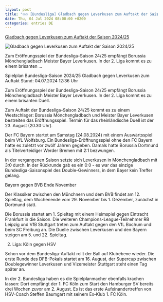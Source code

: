 ```yaml
---
layout: post
title: "🔥🔥 [Bundesliga] Gladbach gegen Leverkusen zum Auftakt der Saison 2024/25"
date: Thu, 04 Jul 2024 08:00:00 +0200
categories: entries DE
---
```

[Gladbach gegen Leverkusen zum Auftakt der Saison 2024/25](https://www.sportschau.de/fussball/bundesliga/gladbach-gegen-leverkusen-zum-auftakt,spielplan-110.html)

![Gladbach gegen Leverkusen zum Auftakt der Saison 2024/25](https://images.sportschau.de/image/d635fe9b-327c-4c5d-8adb-0aea52437788/AAABkHzICW4/AAABjwnlFvA/16x9-1280/gladbach-leverkusen-150.jpg)

Zum Eröffnungsspiel der Bundesliga-Saison 24/25 empfängt Borussia Mönchengladbach Meister Bayer Leverkusen. In der 2. Liga kommt es zu einem brisanten ...

Spielplan Bundesliga-Saison 2024/25 Gladbach gegen Leverkusen zum Auftakt Stand: 04.07.2024 12:36 Uhr

Zum Eröffnungsspiel der Bundesliga-Saison 24/25 empfängt Borussia Mönchengladbach Meister Bayer Leverkusen. In der 2. Liga kommt es zu einem brisanten Duell.

Zum Auftakt der Bundesliga-Saison 24/25 kommt es zu einem Westschlager: Borussia Mönchengladbach und Meister Bayer Leverkusen bestreiten das Eröffnungsspiel. Termin für das rheinländische Duell ist der 23. August (20.30 Uhr).

Der FC Bayern startet am Samstag (24.08.2024) mit einem Auswärtsspiel beim VfL Wolfsburg. Ein Bundesliga-Eröffnungsspiel ohne den FC Bayern hatte es zuletzt vor zwölf Jahren gegeben. Damals hatte Borussia Dortmund als Titelverteidiger Werder Bremen mit 2:1 bezwungen.

In der vergangenen Saison setzte sich Leverkusen in Mönchengladbach mit 3:0 durch. In der Rückrunde gab es ein 0:0 - es war das einzige Bundesliga-Saisonspiel des Double-Gewinners, in dem Bayer kein Treffer gelang.

Bayern gegen BVB Ende November

Der Klassiker zwischen den Münchnern und dem BVB findet am 12. Spieltag, dem Wochenende vom 29. November bis 1. Dezember, zunächst in Dortmund statt.

Die Borussia startet am 1. Spieltag mit einem Heimspiel gegen Eintracht Frankfurt in die Saison. Die weiteren Champions-League-Teilnehmer RB Leipzig und VfB Stuttgart treten zum Auftakt gegen den VfL Bochum und beim SC Freiburg an. Die Duelle zwischen Leverkusen und den Bayern steigen am 5. und 22. Spieltag.

2. Liga: Köln gegen HSV

Schon vor dem Bundesliga-Auftakt rollt der Ball auf Klubebene wieder. Die erste Runde des DFB-Pokals startet am 16. August, der Supercup zwischen Doublegewinner Leverkusen und Vizemeister Stuttgart steht einen Tag später an.

In der 2. Bundesliga haben es die Spielplanmacher ebenfalls krachen lassen: Dort empfängt der 1. FC Köln zum Start den Hamburger SV bereits drei Wochen zuvor am 2. August. Es ist das erste Aufeinandertreffen von HSV-Coach Steffen Baumgart mit seinem Ex-Klub 1. FC Köln.

